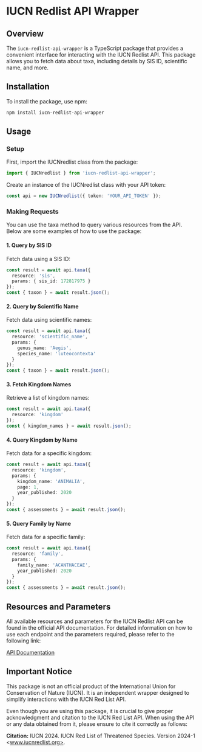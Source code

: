 # IUCN Redlist API Wrapper

## Overview

The `iucn-redlist-api-wrapper` is a TypeScript package that provides a convenient interface for interacting with the IUCN Redlist API. This package allows you to fetch data about taxa, including details by SIS ID, scientific name, and more.

## Installation

To install the package, use npm:

```bash
npm install iucn-redlist-api-wrapper
```

## Usage
### Setup

First, import the IUCNredlist class from the package:

```typescript
import { IUCNredlist } from 'iucn-redlist-api-wrapper';
```
Create an instance of the IUCNredlist class with your API token:

```typescript
const api = new IUCNredlist({ token: 'YOUR_API_TOKEN' });
```

### Making Requests
You can use the taxa method to query various resources from the API. Below are some examples of how to use the package:

#### 1. Query by SIS ID
Fetch data using a SIS ID:

```typescript
const result = await api.taxa({
  resource: 'sis',
  params: { sis_id: 172817975 }
});
const { taxon } = await result.json();
```

#### 2. Query by Scientific Name
Fetch data using scientific names:

```typescript
const result = await api.taxa({
  resource: 'scientific_name',
  params: {
    genus_name: 'Aegis',
    species_name: 'luteocontexta'
  }
});
const { taxon } = await result.json();
```

#### 3. Fetch Kingdom Names
Retrieve a list of kingdom names:

```typescript
const result = await api.taxa({
  resource: 'kingdom'
});
const { kingdom_names } = await result.json();
```

#### 4. Query Kingdom by Name
Fetch data for a specific kingdom:

```typescript
const result = await api.taxa({
  resource: 'kingdom',
  params: {
    kingdom_name: 'ANIMALIA',
    page: 1,
    year_published: 2020
  }
});
const { assessments } = await result.json();
```

#### 5. Query Family by Name
Fetch data for a specific family:

```typescript
const result = await api.taxa({
  resource: 'family',
  params: {
    family_name: 'ACANTHACEAE',
    year_published: 2020
  }
});
const { assessments } = await result.json();
```

## Resources and Parameters

All available resources and parameters for the IUCN Redlist API can be found in the official API documentation. For detailed information on how to use each endpoint and the parameters required, please refer to the following link:

[API Documentation](https://api.iucnredlist.org/api-docs/index.html)

## Important Notice

This package is not an official product of the International Union for Conservation of Nature (IUCN). It is an independent wrapper designed to simplify interactions with the IUCN Red List API.

Even though you are using this package, it is crucial to give proper acknowledgment and citation to the IUCN Red List API. When using the API or any data obtained from it, please ensure to cite it correctly as follows:

**Citation:** IUCN 2024. IUCN Red List of Threatened Species. Version 2024-1 <www.iucnredlist.org>.



